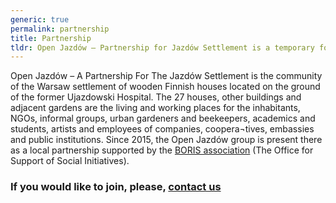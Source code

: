 ```yaml
---
generic: true
permalink: partnership
title: Partnership
tldr: Open Jazdów – Partnership for Jazdów Settlement is a temporary formula for the management of the area
---
```

Open Jazdów – A Partnership For The Jazdów Settlement is the community of the Warsaw settlement of wooden Finnish houses located on the ground of the former Ujazdowski Hospital. The 27 houses, other buildings and adjacent gardens are the living and working places for the inhabitants, NGOs, informal groups, urban gardeners and beekeepers, academics and students, artists and employees of companies, coopera¬tives, embassies and public institutions. Since 2015, the Open Jazdów group is present there as a local partnership supported by the [BORIS association](https://www.facebook.com/stowarzyszenieboris/) (The Office for Support of Social Initiatives).

### If you would like to join, please, [contact us](#oj-footer)